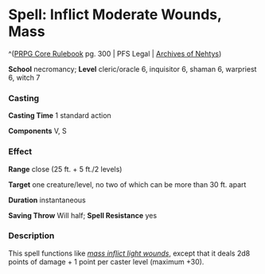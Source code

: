 # Spell: Inflict Moderate Wounds, Mass

^([PRPG Core Rulebook][ss-mass-inflict-moderate-wounds] pg. 300 | PFS Legal | [Archives of Nehtys][sn-mass-inflict-moderate-wounds])

**School** necromancy; **Level** cleric/oracle 6, inquisitor 6, shaman 6, warpriest 6, witch 7

### Casting

**Casting Time** 1 standard action  

**Components** V, S

### Effect

**Range** close (25 ft. + 5 ft./2 levels)  

**Target** one creature/level, no two of which can be more than 30 ft. apart  

**Duration** instantaneous  

**Saving Throw** Will half; **Spell Resistance** yes

### Description

This spell functions like _[mass inflict light wounds]_, except that it deals 2d8 points of damage + 1 point per caster level (maximum +30).

[ss-mass-inflict-moderate-wounds]: http://paizo.com/pathfinderRPG/v57
[sn-mass-inflict-moderate-wounds]: http://www.archivesofnethys.com/SpellDisplay.aspx?ItemName=Inflict%20Moderate%20Wounds%2C%20Mass
[mass inflict light wounds]: http://www.archivesofnethys.com/SpellDisplay.aspx?ItemName=mass%20inflict%20light%20wounds